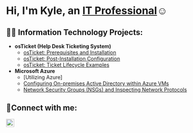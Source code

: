 <h1>Hi, I'm Kyle, an <a href="https://linkedin.com/in/Josh">IT Professional</a>☺</h1>

<h2>👨‍💻 Information Technology Projects:</h2>

- <b>osTicket (Help Desk Ticketing System)</b>
  - [osTicket: Prerequisites and Installation](https://github.com/kylewilliamsrr/osticket-prereqs)
  - [osTicket: Post-Installation Configuration](https://github.com/kylewilliamsrr/post-install-config)
  - [osTicket: Ticket Lifecycle Examples](https://github.com/kylewilliamsrr/ticket-lifecycle)
- <b>Microsoft Azure</b>
  - [Utilizing Azure]
  - [Configuring On-premises Active Directory within Azure VMs](https://github.com/kylewilliamsrr/configure-ad)
  - [Network Security Groups (NSGs) and Inspecting Network Protocols](https://github.com/kylewilliamsrr/azure-network-protocols)

<h2>🤳Connect with me:</h2>


[<img align="left" alt="Josh | LinkedIn" width="22px" src="https://cdn.jsdelivr.net/npm/simple-icons@v3/icons/linkedin.svg" />][linkedin]



[linkedin]: https://linkedin.com/in/Josh
